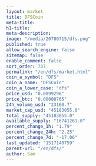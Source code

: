```yaml
---
layout: market
title: DFSCoin
meta-title: 
h1-title: 
meta-description: 
image: "/media/20780715/dfs.png"
published: true
allow_search_engine: false
sitemap: false
enable_comment: false
sort_order: 737
permalink: "/en/dfs/market.html"
coin_a_symbol: "DFS"
coin_a_name: "DFSCoin"
coin_a_lower_case: "dfs"
price_usd: "0.0899296"
price_btc: "0.00000765"
24h_volume_usd: "23160.7"
market_cap_usd: "45183055.0"
total_supply: "45183055.0"
available_supply: "16741261.0"
percent_change_1h: "1.79"
percent_change_24h: "2.25"
percent_change_7d: "-17.06"
last_updated: "1517140759"
parent-url: "/en/dfs/"
author: Sam
---
```


